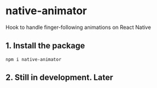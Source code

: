 # native-animator
Hook to handle finger-following animations on React Native

## 1. Install the package
```
npm i native-animator
```

## 2. Still in development. Later